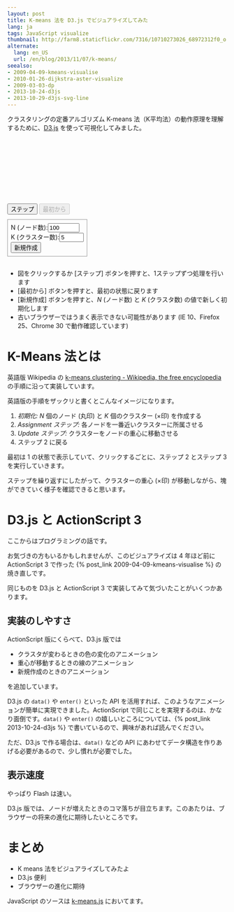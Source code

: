 ```yaml
---
layout: post
title: K-means 法を D3.js でビジュアライズしてみた
lang: ja
tags: JavaScript visualize
thumbnail: http://farm8.staticflickr.com/7316/10710273026_68972312f0_o.jpg
alternate:
  lang: en_US
  url: /en/blog/2013/11/07/k-means/
seealso:
- 2009-04-09-kmeans-visualise
- 2010-01-26-dijkstra-aster-visualize
- 2009-03-03-dp
- 2013-10-24-d3js
- 2013-10-29-d3js-svg-line
---
```

クラスタリングの定番アルゴリズム K-means 法（K平均法）の動作原理を理解するために、[D3.js](http://d3js.org/) を使って可視化してみました。

<div id="kmeans">
<div><svg></svg></div>
<div><button id="step">ステップ</button> <button id="restart" disabled>最初から</button></div>
<fieldset style="display: inline; margin: .8em 0 1em 0; border: 1px solid #999; padding: .5em">
<div><label for="N">N (ノード数):</label><input type="number" id="N" min="2" max="1000" value="100"></div>
<div><label for="K">K (クラスター数):</label><input type="number" id="K" min="2" max="50" value="5"></div>
<div><button id="reset">新規作成</button></div>
</fieldset>
</div>
<script src="http://d3js.org/d3.v3.min.js" charset="utf-8"></script>
<script src="k-means.js"></script>

* 図をクリックするか [ステップ] ボタンを押すと、1ステップずつ処理を行います
* [最初から] ボタンを押すと、最初の状態に戻ります
* [新規作成] ボタンを押すと、<i>N</i> (ノード数) と <i>K</i> (クラスタ数) の値で新しく初期化します
* 古いブラウザーではうまく表示できない可能性があります (IE 10、Firefox 25、Chrome 30 で動作確認しています)

K-Means 法とは
==============

英語版 Wikipedia の [k-means clustering - Wikipedia, the free encyclopedia](http://en.wikipedia.org/wiki/K-means_clustering) の手順に沿って実装しています。

英語版の手順をザックリと書くとこんなイメージになります。

1. _初期化:_ <i>N</i> 個のノード (丸印) と <i>K</i> 個のクラスター (×印) を作成する
2. _Assignment ステップ:_ 各ノードを一番近いクラスターに所属させる
3. _Update ステップ:_ クラスターをノードの重心に移動させる
4. ステップ 2 に戻る

最初は 1 の状態で表示していて、クリックするごとに、ステップ 2 とステップ 3 を実行していきます。

ステップを繰り返すにしたがって、クラスターの重心 (×印) が移動しながら、塊ができていく様子を確認できると思います。


D3.js と ActionScript 3
=======================

ここからはプログラミングの話です。

お気づきの方もいるかもしれませんが、このビジュアライズは 4 年ほど前に ActionScript 3 で作った {% post_link 2009-04-09-kmeans-visualise %} の焼き直しです。

同じものを D3.js と ActionScript 3 で実装してみて気づいたことがいくつかあります。


実装のしやすさ
--------------

ActionScript 版にくらべて、D3.js 版では

  * クラスタが変わるときの色の変化のアニメーション
  * 重心が移動するときの線のアニメーション
  * 新規作成のときのアニメーション

を追加しています。

D3.js の `data()` や `enter()` といった API を活用すれば、このようなアニメーションが簡単に実現できました。ActionScript で同じことを実現するのは、かなり面倒です。`data()` や `enter()` の嬉しいところについては、{% post_link 2013-10-24-d3js %} で書いているので、興味があれば読んでください。

ただ、D3.js で作る場合は、`data()` などの API にあわせてデータ構造を作りあげる必要があるので、少し慣れが必要でした。


表示速度
--------

やっぱり Flash は速い。

D3.js 版では、ノードが増えたときのコマ落ちが目立ちます。このあたりは、ブラウザーの将来の進化に期待したいところです。

まとめ
======

* K means 法をビジュアライズしてみたよ
* D3.js 便利
* ブラウザーの進化に期待

JavaScript のソースは [k-means.js](k-means.js) においてます。
